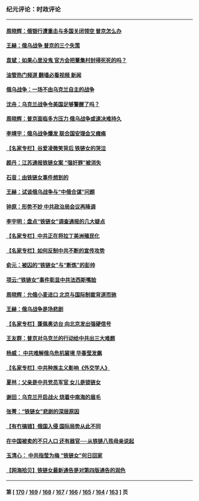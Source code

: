 ### 纪元评论：时政评论
---
#### [周晓辉：俄银行遭重击与多国关闭领空 普京怎么办](../../pages/nsc1025/n13609223.md?02280330) 
#### [王赫：俄乌战争 普京的三个失策](../../pages/nsc1025/n13608477.md?02280330) 
#### [袁斌：如果心里没鬼 官方会把董集村封得死死的吗？](../../pages/nsc1025/n13608371.md?02280330) 
#### [油管热门频道 翻墙必看视频 新闻](ok?02280330)
#### [俄乌战争：一场不由乌克兰自主的战争](../../pages/nsc1025/n13607620.md?02280330) 
#### [沈舟：乌克兰战争令美国足够警醒了吗？](../../pages/nsc1025/n13607475.md?02280330) 
#### [周晓辉：普京面临多方压力 俄乌战争或速决难持久](../../pages/nsc1025/n13607422.md?02280330) 
#### [李靖宇：俄乌战争爆发 联合国安理会又瘫痪](../../pages/nsc1025/n13607463.md?02280330) 
#### [【名家专栏】谷爱凌微笑背后 铁链女的哭泣](../../pages/nsc1025/n13607117.md?02280330) 
#### [颜丹：江苏通报铁链女案 “强奸罪”被消失](../../pages/nsc1025/n13607199.md?02280330) 
#### [石音：由铁链女事件想到的](../../pages/nsc1025/n13607156.md?02280330) 
#### [王赫：试谈俄乌战争与“中俄合谋”问题](../../pages/nsc1025/n13606077.md?02280330) 
#### [钟原：形势不妙 中共政治局会议再降调](../../pages/nsc1025/n13605776.md?02280330) 
#### [李宇明：盘点“铁链女”调查通报的几大疑点](../../pages/nsc1025/n13605860.md?02280330) 
#### [【名家专栏】中共正在将拉丁美洲殖民化](../../pages/nsc1025/n13604988.md?02280330) 
#### [【名家专栏】如何反制中共不断的宣传攻势](../../pages/nsc1025/n13603450.md?02280330) 
#### [俞元：被囚的“铁链女”与“断炼”的彭帅](../../pages/nsc1025/n13604722.md?02280330) 
#### [项云:“铁链女”事件彰显中共法西斯嘴脸](../../pages/nsc1025/n13604668.md?02280330) 
#### [周晓辉：允俄小麦进口 北京与国际制裁背道而驰](../../pages/nsc1025/n13604469.md?02280330) 
#### [王赫：俄乌战争是场悲剧](../../pages/nsc1025/n13603234.md?02280330) 
#### [【名家专栏】蓬佩奥访台 向北京发出强硬信号](../../pages/nsc1025/n13603344.md?02280330) 
#### [王友群：普京对乌克兰的行动给中共出三大难题](../../pages/nsc1025/n13603026.md?02280330) 
#### [杨威： 中共难解俄乌危机窘境 华春莹发飙](../../pages/nsc1025/n13602769.md?02280330) 
#### [【名家专栏】中共种族主义影响《外交学人》](../../pages/nsc1025/n13602308.md?02280330) 
#### [夏林：父亲是中共党员军官 女儿是锁链女](../../pages/nsc1025/n13603111.md?02280330) 
#### [谢田：乌克兰开启战火 烧着中南海的眉毛](../../pages/nsc1025/n13602884.md?02280330) 
#### [张菁：“铁链女”悲剧的深层原因](../../pages/nsc1025/n13602329.md?02280330) 
#### [【有冇搞错】俄国入侵  国际局势从此不同](../../pages/nsc1025/n13601589.md?02280330) 
#### [在中国被卖的不只人口 还有器官──从铁链八孩母亲说起](../../pages/nsc1025/n13601748.md?02280330) 
#### [玉清心： 中共指莹为梅 “铁链女”何日回家](../../pages/nsc1025/n13600246.md?02280330) 
#### [【网海拾贝】铁链女最新通告是对第四版通告的润色](../../pages/nsc1025/n13601559.md?02280330) 

---
#### 第 [ [170](./170.md?02280330) / [169](./169.md?02280330) / [168](./168.md?02280330) / [167](./167.md?02280330) / [166](./166.md?02280330) / [165](./165.md?02280330) / [164](./164.md?02280330) / [163](./163.md?02280330) ] 页
